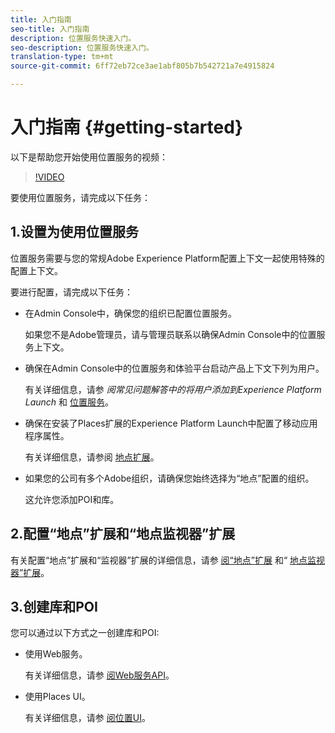 ```yaml
---
title: 入门指南
seo-title: 入门指南
description: 位置服务快速入门。
seo-description: 位置服务快速入门。
translation-type: tm+mt
source-git-commit: 6ff72eb72ce3ae1abf805b7b542721a7e4915824

---
```



# 入门指南 {#getting-started}

以下是帮助您开始使用位置服务的视频：

>[!VIDEO](https://www.youtube.com/watch?v=aV6i_ayxWCw)

要使用位置服务，请完成以下任务：

## 1.设置为使用位置服务

位置服务需要与您的常规Adobe Experience Platform配置上下文一起使用特殊的配置上下文。

要进行配置，请完成以下任务：

* 在Admin Console中，确保您的组织已配置位置服务。

   如果您不是Adobe管理员，请与管理员联系以确保Admin Console中的位置服务上下文。

* 确保在Admin Console中的位置服务和体验平台启动产品上下文下列为用户。

   有关详细信息，请参 *阅常见问题解答中的将用户添加到Experience Platform Launch* 和 [位置服务](/help/places-faqs.md)。

* 确保在安装了Places扩展的Experience Platform Launch中配置了移动应用程序属性。

   有关详细信息，请参阅 [地点扩展](/help/places-ext-aep-sdks/places-extension/places-extension.md)。

* 如果您的公司有多个Adobe组织，请确保您始终选择为“地点”配置的组织。

   这允许您添加POI和库。

## 2.配置“地点”扩展和“地点监视器”扩展

有关配置“地点”扩展和“监视器”扩展的详细信息，请参 [阅“地点”扩展](/help/places-ext-aep-sdks/places-extension/places-extension.md) 和“ [地点监视器”扩展](/help/places-ext-aep-sdks/places-monitor-extension/places-monitor-extension.md)。

## 3.创建库和POI

您可以通过以下方式之一创建库和POI:

* 使用Web服务。

   有关详细信息，请参 [阅Web服务API](/help/web-service-api/places-web-services.md)。

* 使用Places UI。

   有关详细信息，请参 [阅位置UI](/help/poi-mgmt-ui/places-services-overview.md)。